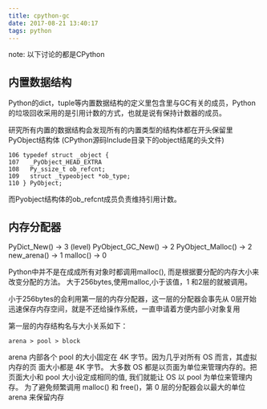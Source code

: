 ```yaml
---
title: cpython-gc
date: 2017-08-21 13:40:17
tags: python
---
```

note: 以下讨论的都是CPython
## 内置数据结构
Python的dict，tuple等内置数据结构的定义里包含里与GC有关的成员，Python
的垃圾回收采用的是引用计数的方式，也就是说有保持计数器的成员。

研究所有内置的数据结构会发现所有的内置类型的结构体都在开头保留里PyObject结构体
(CPython源码Include目录下的object结尾的头文件)
```
106 typedef struct _object {
107   _PyObject_HEAD_EXTRA
108   Py_ssize_t ob_refcnt;
109   struct _typeobject *ob_type;
110 } PyObject;
```
而Pyobject结构体的ob_refcnt成员负责维持引用计数。

## 内存分配器

PyDict_New()      -> 3 (level)
PyObject_GC_New() -> 2
PyObject_Malloc() -> 2
new_arena()       -> 1
malloc()          -> 0

Python中并不是在成成所有对象时都调用malloc(), 而是根据要分配的内存大小来改变分配的方法。
大于256bytes,使用malloc,小于该值，1 和2层的就被调用。

小于256bytes的会利用第一层的内存分配器，这一层的分配器会事先从
0层开始迅速保存内存空间，就是不还给操作系统，一直申请着方便内部小对象复用

第一层的内存结构名与大小关系如下：

    arena > pool > block

arena 内部各个 pool 的大小固定在 4K 字节。因为几乎对所有 OS 而言，其虚拟内存的页
面大小都是 4K 字节。
大多数 OS 都是以页面为单位来管理内存的。把页面大小和 pool 大小设定成相同的值,
我们就能让 OS 以 pool 为单位来管理内存。
为了避免频繁调用 malloc() 和 free()，第 0 层的分配器会以最大的单位 arena 来保留内存


